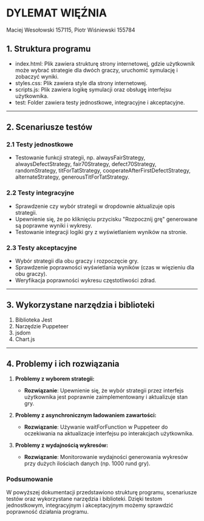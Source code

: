 # DYLEMAT WIĘŹNIA
Maciej Wesołowski 157115, Piotr Wiśniewski 155784

## 1. Struktura programu
- index.html: Plik zawiera strukturę strony internetowej, gdzie użytkownik może wybrać strategie dla dwóch graczy, uruchomić symulację i zobaczyć wyniki.
- styles.css: Plik zawiera style dla strony internetowej.
- scripts.js: Plik zawiera logikę symulacji oraz obsługę interfejsu użytkownika.
- test: Folder zawiera testy jednostkowe, integracyjne i akceptacyjne.

---

## 2. Scenariusze testów

### 2.1 Testy jednostkowe
- Testowanie funkcji strategii, np. alwaysFairStrategy, alwaysDefectStrategy, fair70Strategy, defect70Strategy, randomStrategy, titForTatStrategy, cooperateAfterFirstDefectStrategy, alternateStrategy, generousTitForTatStrategy.

### 2.2 Testy integracyjne
- Sprawdzenie czy wybór strategii w dropdownie aktualizuje opis strategii.
- Upewnienie się, że po kliknięciu przycisku "Rozpocznij grę" generowane są poprawne wyniki i wykresy.
- Testowanie integracji logiki gry z wyświetlaniem wyników na stronie.

### 2.3 Testy akceptacyjne
- Wybór strategii dla obu graczy i rozpoczęcie gry.
- Sprawdzenie poprawności wyświetlania wyników (czas w więzieniu dla obu graczy).
- Weryfikacja poprawności wykresu częstotliwości zdrad.
---

## 3. Wykorzystane narzędzia i biblioteki

1. Biblioteka Jest
2. Narzędzie Puppeteer
3. jsdom
4. Chart.js

---

## 4. Problemy i ich rozwiązania

1. **Problemy z wyborem strategii:**
   - **Rozwiązanie**: Upewnienie się, że wybór strategii przez interfejs użytkownika jest poprawnie zaimplementowany i aktualizuje stan gry.

2. **Problemy z asynchronicznym ładowaniem zawartości:**
   - **Rozwiązanie**: Używanie waitForFunction w Puppeteer do oczekiwania na aktualizacje interfejsu po interakcjach użytkownika.
     
3. **Problemy z wydajnością wykresów:**
   - **Rozwiązanie**: Monitorowanie wydajności generowania wykresów przy dużych ilościach danych (np. 1000 rund gry).
### Podsumowanie

W powyższej dokumentacji przedstawiono strukturę programu, scenariusze testów oraz wykorzystane narzędzia i biblioteki. Dzięki testom jednostkowym, integracyjnym i akceptacyjnym możemy sprawdzić poprawność działania programu.
